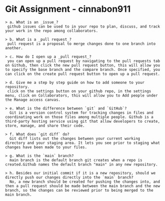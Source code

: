     
# Git Assignment - cinnabon911
    

    > a. What is an _issue_?
     github issues can be used to in your repo to plan, discuss, and track your work in the repo among collaborators.

    > b. What is a _pull request_?
     pull request is a proposal to merge changes done to one branch into another.

    > c. How do I open up a _pull request_?
     you can open up a pull request by navigating to the pull requests tab on Github, then click the new pull request button, this will allow you to specify the base branch and the compare branch. Once specified, you can click on the create pull request button to open up a pull request.

    > d. Give me a step by step guide on how to add someone to your repository.
     click on the settings button on your github repo, in the settings menu, click on Collaborators, this will allow you to Add people under the Manage access canvas.

    > e. What is the difference between `git` and `GitHub`?
      Git is a version control system for tracking changes in files and coordinating work on those files among multiple people. Github is a third-party hosting service using git that allow developers to create, store, manage, and share their code.

    > f. What does `git diff` do?
      Git diff lists out the changes between your current working directory and your staging area. It lets you see prior to staging what changes have been made to your files.

    > g. What is the `main` branch?
      main branch is the default branch git creates when a repo is created.Github names the default branch "main" in any new repository.

    > h. Besides our initial commit if it is a new repository, should we directly push our changes directly into the `main` branch?
      No, a new branch should be created for pushing the changes into, and then a pull request should be made between the main branch and the new branch, so the changes can be reviewed prior to being merged to the main branch.